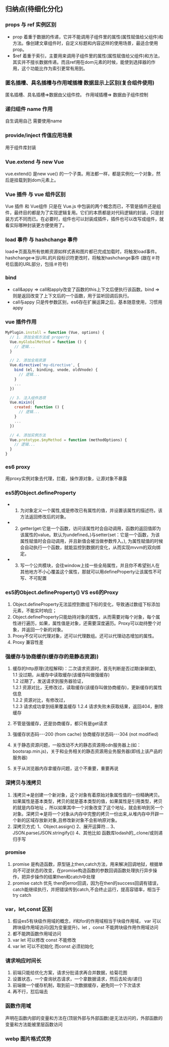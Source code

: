 ## 归纳点(待细化分化)
### props 与 ref 实例区别
* prop 着重于数据的传递，它并不能调用子组件里的属性(属性赋值给父组件)和方法。像创建文章组件时，自定义标题和内容这样的使用场景，最适合使用prop。
* $ref 着重于索引，主要用来调用子组件里的属性(属性赋值给父组件)和方法，其实并不擅长数据传递。而且ref用在dom元素的时候，能使到选择器的作用，这个功能比作为索引更常有用到。

### 匿名插槽、具名插槽与作用域插槽 数据显示上区别(复合组件使用)
匿名插槽、具名插槽=>数据由父组件控。 作用域插槽=> 数据由子组件控制
### 递归组件 name 作用
自生调用自己 需要使用name

### provide/inject 传值应用场景
用于组件库封装

### Vue.extend 与 new Vue 
vue.extend() 是new vue() 的一个子类。用法都一样，都是实例化一个对象，然后是挂载到到dom元素上。

### Vue 插件 与 vue 组件区别

Vue 插件 和 Vue组件 只是在 Vue.js 中包装的两个概念而已​，不管是插件还是组件，最终目的都是为了实现逻辑复用。它们的本质都是对代码逻辑的封装，只是封装方式不同而已。在必要时，组件也可以封装成插件，插件也可以改写成组件，就看实际哪种封装更方便使用了。

### load 事件 与 hashchange 事件
load=>页面及所有依赖资源如样式表和图片都已完成加载时，将触发load事件。hashchange=>当URL的片段标识符更改时，将触发hashchange事件 (跟在＃符号后面的URL部分，包括＃符号)

### bind

* call&appy => call和apply改变了函数的this上下文后便执行该函数。bind => 则是返回改变了上下文后的一个函数，用于监听回调后执行。
* call与appy 只是传参数区别，es6存在扩展运算之后，基本随意使用，习惯用appy

### vue 插件作用
```js
MyPlugin.install = function (Vue, options) {
  // 1. 添加全局方法或 property
  Vue.myGlobalMethod = function () {
    // 逻辑...
  }

  // 2. 添加全局资源
  Vue.directive('my-directive', {
    bind (el, binding, vnode, oldVnode) {
      // 逻辑...
    }
    ...
  })

  // 3. 注入组件选项
  Vue.mixin({
    created: function () {
      // 逻辑...
    }
    ...
  })

  // 4. 添加实例方法
  Vue.prototype.$myMethod = function (methodOptions) {
    // 逻辑...
  }
}
```
### es6 proxy
用proxy实例对象去代理，拦截，操作源对象，让源对象不暴露

### es5的Object.defineProperty
* 1. 为对象定义一个属性,或是修改已有属性的值，并设置该属性的描述符。该方法返回修改后的对象。
* 2. getter(get:它是一个函数，访问该属性时会自动调用，函数的返回值即为该属性的value。默认为undefined。)与setter(set：它是一个函数，为该属性赋值时会自动调用，并且新值会被当做参数传入。), 为属性赋值的时候会自动执行一个函数，就能监控到数据的变化，从而实现mvvm的双向绑定。
* 3. 写一个公共模块，会往window上挂一些全局属性，并且你不希望别人在其他地方不小心覆盖这个属性，那就可以用defineProperty让该属性不可写、不可配置


### es5的Object.defineProperty() VS es6的Proxy

1. Object.defineProperty无法监控到数组下标的变化，导致通过数组下标添加元素，不能实时响应；
2. Object.defineProperty只能劫持对象的属性，从而需要对每个对象，每个属性进行遍历，如果，属性值是对象，还需要深度遍历。Proxy可以劫持整个对象，并返回一个新的对象。
3. Proxy不仅可以代理对象，还可以代理数组。还可以代理动态增加的属性。
3. Proxy 兼容性差

### 强缓存与协商缓存(缓存存的是静态资源))
1. 缓存的http原理(流程解释)：二次请求资源时，首先判断是否过期(新鲜度),    
   1.1 没过期，从缓存中读取缓存(该缓存叫做强缓存)  
   1.2 过期了，发送请求到服务器验证，  
       1.2.1 资源对比，无修改过，读取缓存(该缓存叫做协商缓存)，更新缓存的属性信息  
       1.2.2 资源对比，有修改过，  
       1.2.3 请求成功拿到结果覆盖缓存 
       1.2.4 请求失败未获取结果，返回404，删除缓存  

2. 不管是强缓存，还是协商缓存，都只有是get请求  
3. 强缓存状态码---200 (from cache) 协商缓存状态码---304 (not modified)  
4. 关于静态资源问题，一般改动不大的静态资源用cdn服务器上(如：bootsrap.min.js)，关于和业务相关的静态资源用业务服务器(即线上该产品的服务器)  
5. 关于从浏览器内存拿缓存问题，这个不重要，重要再说  

### 深拷贝与浅拷贝
1. 浅拷贝=>是创建一个新对象，这个对象有着原始对象属性值的一份精确拷贝。如果属性是基本类型，拷贝的就是基本类型的值，如果属性是引用类型，拷贝的就是内存地址 ，所以如果其中一个对象改变了这个地址，就会影响到另一个对象。深拷贝=>是将一个对象从内存中完整的拷贝一份出来,从堆内存中开辟一个新的区域存放新对象,且修改新对象不会影响原对象。
2. 深拷贝方式: 1、Object.assign() 2、展开运算符... 3、JSON.parse(JSON.stringify()) 4、其他比如 函数库lodash的_.clone/或则递归手写

### promise 
1. promise 是构造函数，原型链上then,catch方法，用来解决回调地狱，根据单向不可逆状态的改变，在promise构造函数的参数回调函数处理执行异步操作，把异步操作的结果then和catch中处理
2. promise catch 优先 then的error回调，因为在then的success回调有错误，catch能继续执行，并把错误传到catch,不会终止运行，提高容错率，相当于try catch

### var，let,const 区别
1. 假设es5有块级作用域的概念，if和for的作用域相当于块级作用域， var 可以跨块级作用域访问(因为变量提升)，let ，const 不能跨块级作用作用域访问
2. 都不能跨函数作用域访问
3. var let 可以修改 const 不能修改
4. var let 可以不初始化  而const 必须初始化


### 请求响应时间长 
1. 前端只能给优化方案，请求分批请求再合并数据，给菊花图
2. 设置状态，一个查询状态请求，一个拿数据请求，然后去轮询/递归
3. 前端做一个缓存机制，取到前一次数据缓存，避免同一个下次请求
4. 再不行，怼后端去

### 函数作用域
声明在函数内部的变量和方法在(顶层外部与外部函数)是无法访问的，外部函数的变量和方法能被里层函数访问

### webp 图片格式优势


